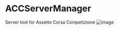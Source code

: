 # ACCServerManager
Server tool for Assetto Corsa Competizione
![image](https://i.imgur.com/UBLRU6l.png)
